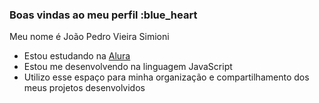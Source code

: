 ### Boas vindas ao meu perfil :blue_heart

Meu nome é João Pedro Vieira Simioni

- Estou estudando na [Alura](https://www.alura.com.br)
- Estou me desenvolvendo na linguagem JavaScript
- Utilizo esse espaço para minha organização e compartilhamento dos meus projetos desenvolvidos
